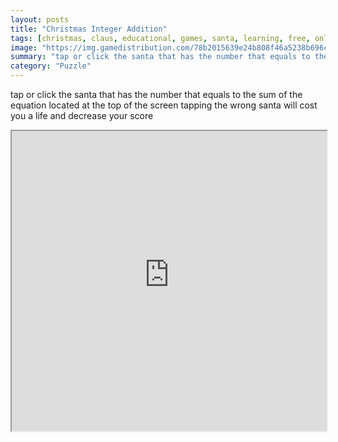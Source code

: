 ```yaml
---
layout: posts
title: "Christmas Integer Addition"
tags: [christmas, claus, educational, games, santa, learning, free, online, games, oyna, game, free, games, play, play, games]
image: "https://img.gamedistribution.com/78b2015639e24b808f46a5238b696c1c.jpg"
summary: "tap or click the santa that has the number that equals to the sum of the equation located at the top of the screen tapping the wrong santa will cost you a life and decrease your score  free online games oyna game free games play play games"
category: "Puzzle"
---
```


tap or click the santa that has the number that equals to the sum of the equation located at the top of the screen tapping the wrong santa will cost you a life and decrease your score

<iframe width="100%" height="480px;" src="https://html5.gamedistribution.com/78b2015639e24b808f46a5238b696c1c/"></iframe>